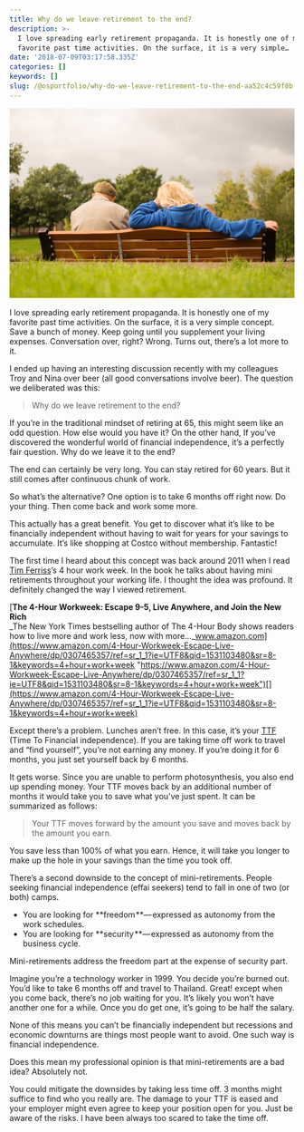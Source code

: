 ```yaml
---
title: Why do we leave retirement to the end?
description: >-
  I love spreading early retirement propaganda. It is honestly one of my
  favorite past time activities. On the surface, it is a very simple…
date: '2018-07-09T03:17:58.335Z'
categories: []
keywords: []
slug: /@osportfolio/why-do-we-leave-retirement-to-the-end-aa52c4c59f8b
---
```


![](img/1__iZCQ7UgHR__byrY3criU2fg.jpeg)

I love spreading early retirement propaganda. It is honestly one of my favorite past time activities. On the surface, it is a very simple concept. Save a bunch of money. Keep going until you supplement your living expenses. Conversation over, right? Wrong. Turns out, there’s a lot more to it.

I ended up having an interesting discussion recently with my colleagues Troy and Nina over beer (all good conversations involve beer). The question we deliberated was this:

> Why do we leave retirement to the end?

If you’re in the traditional mindset of retiring at 65, this might seem like an odd question. How else would you have it? On the other hand, If you’ve discovered the wonderful world of financial independence, it’s a perfectly fair question. Why do we leave it to the end?

The end can certainly be very long. You can stay retired for 60 years. But it still comes after continuous chunk of work.

So what’s the alternative? One option is to take 6 months off right now. Do your thing. Then come back and work some more.

This actually has a great benefit. You get to discover what it’s like to be financially independent without having to wait for years for your savings to accumulate. It’s like shopping at Costco without membership. Fantastic!

The first time I heard about this concept was back around 2011 when I read [Tim Ferriss](https://medium.com/u/56d3bc91794f)’s 4 hour work week. In the book he talks about having mini retirements throughout your working life. I thought the idea was profound. It definitely changed the way I viewed retirement.

[**The 4-Hour Workweek: Escape 9-5, Live Anywhere, and Join the New Rich**  
_The New York Times bestselling author of The 4-Hour Body shows readers how to live more and work less, now with more…_www.amazon.com](https://www.amazon.com/4-Hour-Workweek-Escape-Live-Anywhere/dp/0307465357/ref=sr_1_1?ie=UTF8&qid=1531103480&sr=8-1&keywords=4+hour+work+week "https://www.amazon.com/4-Hour-Workweek-Escape-Live-Anywhere/dp/0307465357/ref=sr_1_1?ie=UTF8&qid=1531103480&sr=8-1&keywords=4+hour+work+week")[](https://www.amazon.com/4-Hour-Workweek-Escape-Live-Anywhere/dp/0307465357/ref=sr_1_1?ie=UTF8&qid=1531103480&sr=8-1&keywords=4+hour+work+week)

Except there’s a problem. Lunches aren’t free. In this case, it’s your [TTF](https://medium.com/effai-me/a-penny-saved-is-a-penny-earned-not-really-32a31bf45d8a) (Time To Financial independence). If you are taking time off work to travel and “find yourself”, you’re not earning any money. If you’re doing it for 6 months, you just set yourself back by 6 months.

It gets worse. Since you are unable to perform photosynthesis, you also end up spending money. Your TTF moves back by an additional number of months it would take you to save what you’ve just spent. It can be summarized as follows:

> Your TTF moves forward by the amount you save and moves back by the amount you earn.

You save less than 100% of what you earn. Hence, it will take you longer to make up the hole in your savings than the time you took off.

There’s a second downside to the concept of mini-retirements. People seeking financial independence (effai seekers) tend to fall in one of two (or both) camps.

*   You are looking for **freedom **— expressed as autonomy from the work schedules.
*   You are looking for **security **— expressed as autonomy from the business cycle.

Mini-retirements address the freedom part at the expense of security part.

Imagine you’re a technology worker in 1999. You decide you’re burned out. You’d like to take 6 months off and travel to Thailand. Great! except when you come back, there’s no job waiting for you. It’s likely you won’t have another one for a while. Once you do get one, it’s going to be half the salary.

None of this means you can’t be financially independent but recessions and economic downturns are things most people want to avoid. One such way is financial independence.

Does this mean my professional opinion is that mini-retirements are a bad idea? Absolutely not.

You could mitigate the downsides by taking less time off. 3 months might suffice to find who you really are. The damage to your TTF is eased and your employer might even agree to keep your position open for you. Just be aware of the risks. I have been always too scared to take the time off.